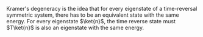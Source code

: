 Kramer's degeneracy is the idea that for every eigenstate of a time-reversal symmetric system, there has to be an equivalent state with the same energy. For every eigenstate $\ket{n}$, the time reverse state must $T\ket{n}$ is also an eigenstate with the same energy. 